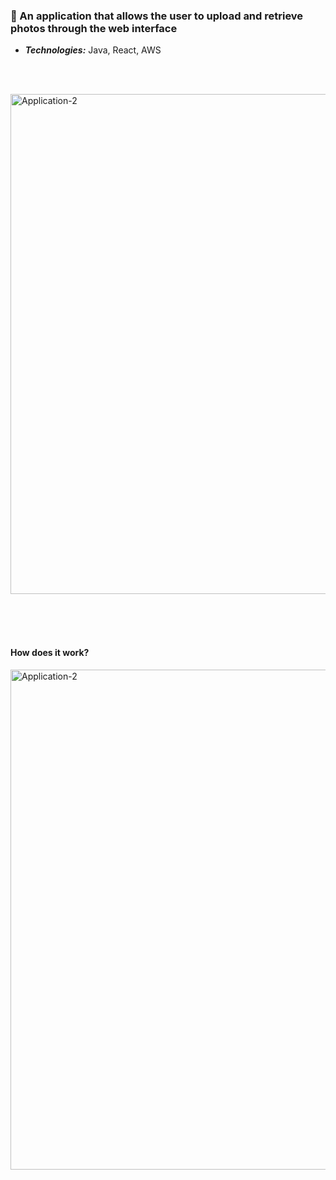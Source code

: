 ### 📌 An application that allows the user to upload and retrieve photos through the web interface
 - ***Technologies:*** Java, React, AWS
 
   
   <br> <br>
   
<img src="https://github.com/user-attachments/assets/7514676b-d489-4c38-989b-5bb2243cf63a" alt="Application-2" width="800"/>


<br><br><br>

#### How does it work?
<img src="https://github.com/user-attachments/assets/ea179ecc-379d-40e0-8fe1-d0a8c7a43869" alt="Application-2" width="800"/>
